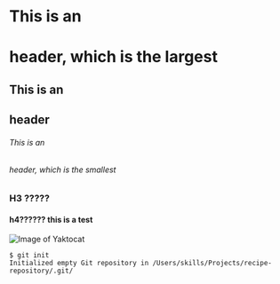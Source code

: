 # This is an <h1> header, which is the largest
## This is an <h2> header
###### This is an <h6> header, which is the smallest
### H3 ?????
#### h4?????? this is a test
![Image of Yaktocat](https://octodex.github.com/images/yaktocat.png)

```
$ git init
Initialized empty Git repository in /Users/skills/Projects/recipe-repository/.git/
```
